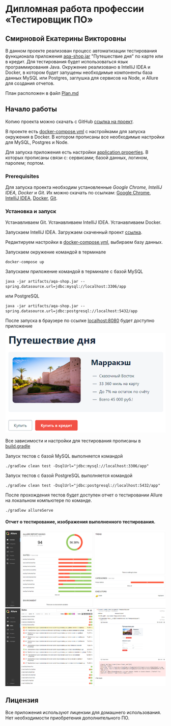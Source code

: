 # Дипломная работа профессии «Тестировщик ПО»
## Смирновой Екатерины Викторовны

В данном проекте реализован процесс автоматизации тестирования функционала приложения [aqa-shop.jar](artifacts/aqa-shop.jar) "Путешествие дня" по карте или в кредит.
Для тестирования будет использоваться язык программирования Java.
Окружение реализовано в IntelliJ IDEA и Docker, в котором будет запущены необходимые компоненты база данных MySQL или Postgres, заглушка для сервисов на Node, и Allure для создания отчетов.  

План расположен в файл [Plan.md](docs/Plan.md)

## Начало работы

Копию проекта можно скачать с GitHub [ссылка на проект](https://github.com/katerina331/Java-AQA-55-ItogDiplom).

В проекте есть [docker-compose.yml](docker-compose.yml) с настройками для запуска окружения в Docker. В котором прописаны все необходимые настройки для MySQL, Postgres и Node.

Для запуска приложения есть настройки [application.properties](application.properties). В которых прописаны связи с: сервисами; базой данных, логином, паролем; портом.

### Prerequisites

Для запуска проекта необходим установленные _Google Chrome, IntelliJ IDEA, Docker_ и _Git_. Их можно скачать по ссылкам: [Google Chrome](https://www.google.com/intl/ru_ru/chrome/), [IntelliJ IDEA](https://www.jetbrains.com/ru-ru/idea/download/), [Docker](https://www.docker.com/), [Git](https://git-scm.com/downloads).

### Установка и запуск
Устанавливаем Git.
Устанавливаем IntelliJ IDEA.
Устанавливаем Docker.

Запускаем IntelliJ IDEA. Загружаем скаченный проект [ссылка](https://github.com/katerina331/Java-AQA-55-ItogDiplom).

Редактируем настройки в [docker-compose.yml](docker-compose.yml), выбираем базу данных.

Запускаем окружение командой в терминале
```
docker-compose up
```

Запускаем приложение командой в терминале с базой MySQL
```
java -jar artifacts/aqa-shop.jar --spring.datasource.url=jdbc:mysql://localhost:3306/app
```
или PostgreSQL
```
java -jar artifacts/aqa-shop.jar --spring.datasource.url=jdbc:postgresql://localhost:5432/app
```
После запуска в браузере по ссылке [localhost:8080](https://localhost:8080) будет доступно приложение

![img.png](docs/img.png)

Все зависимости и настройки для тестирования прописаны в [build.gradle](build.gradle)

Запуск тестов с базой MySQL выполняется командой
```
./gradlew clean test -DsqlUrl="jdbc:mysql://localhost:3306/app"
```
Запуск тестов с базой PostgreSQL выполняется командой
```
./gradlew clean test -DsqlUrl="jdbc:postgresql://localhost:5432/app"
```


После прохождения тестов будет доступен отчет о тестировании Allure на локальном компьютере по команде.
```
./gradlew allureServe
```

#### Отчет о тестирование, изображения выполненного тестирования.
![Allure-1.png](docs%2FAllure-1.png)
![Allure-2.png](docs%2FAllure-2.png)

## Лицензия

Все приложения используют лицензии для домашнего использования. Нет необходимости приобретения дополнительного ПО.